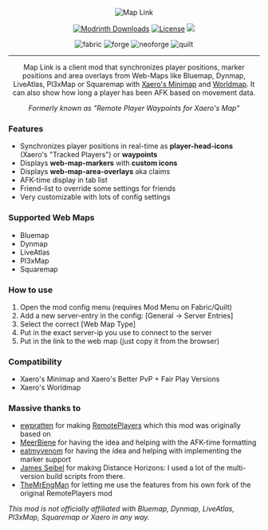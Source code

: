 <div align="center">

![Map Link](docs/assets/ModBanner.png)

<a href="https://modrinth.com/mod/maplink"><img alt="Modrinth Downloads" src="https://img.shields.io/modrinth/dt/maplink?logo=modrinth"></a>
<a href="https://github.com/thebuildcraft/MapLink/blob/main/LICENSE.txt"><img src="https://img.shields.io/github/license/thebuildcraft/MapLink?style=flat&color=900c3f" alt="License"></a>
<img src="https://img.shields.io/badge/environment-client-1976d2">

<img alt="fabric" src="https://img.shields.io/badge/mod%20loader-Fabric-dbb18e"/>
<img alt="forge" src="https://img.shields.io/badge/mod%20loader-Forge-959eef"/>
<img alt="neoforge" src="https://img.shields.io/badge/mod%20loader-NeoForge-f99e6b"/>
<img alt="quilt" src="https://img.shields.io/badge/mod%20loader-Quilt-c796f9"/>

---

Map Link is a client mod that synchronizes player positions, marker positions and area overlays from Web-Maps like Bluemap, Dynmap, LiveAtlas, Pl3xMap or Squaremap with [Xaero's Minimap](https://modrinth.com/mod/xaeros-minimap) and [Worldmap](https://modrinth.com/mod/xaeros-world-map).
It can also show how long a player has been AFK based on movement data.

_Formerly known as "Remote Player Waypoints for Xaero's Map"_

</div>

### Features
- Synchronizes player positions in real-time as **player-head-icons** (Xaero's "Tracked Players") or **waypoints**
- Displays **web-map-markers** with **custom icons**
- Displays **web-map-area-overlays** aka claims
- AFK-time display in tab list
- Friend-list to override some settings for friends
- Very customizable with lots of config settings

### Supported Web Maps
- Bluemap
- Dynmap
- LiveAtlas
- Pl3xMap
- Squaremap

### How to use
1. Open the mod config menu (requires Mod Menu on Fabric/Quilt)
2. Add a new server-entry in the config: [General -> Server Entries]
3. Select the correct [Web Map Type]
4. Put in the exact server-ip you use to connect to the server
5. Put in the link to the web map (just copy it from the browser)

### Compatibility
- Xaero's Minimap and Xaero's Better PvP + Fair Play Versions
- Xaero's Worldmap

### Massive thanks to
- [ewpratten](https://github.com/ewpratten) for making [RemotePlayers](https://github.com/ewpratten/remoteplayers) which this mod was originally based on
- [MeerBiene](https://github.com/MeerBiene) for having the idea and helping with the AFK-time formatting
- [eatmyvenom](https://github.com/eatmyvenom) for having the idea and helping with implementing the marker support
- [James Seibel](https://gitlab.com/jeseibel) for making Distance Horizons: I used a lot of the multi-version build scripts from there.
- [TheMrEngMan](https://github.com/TheMrEngMan) for letting me use the features from his own fork of the original RemotePlayers mod

_This mod is not officially affiliated with Bluemap, Dynmap, LiveAtlas, Pl3xMap, Squaremap or Xaero in any way._
